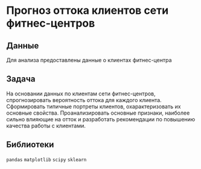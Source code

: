 # Прогноз оттока клиентов сети фитнес-центров
## Данные
Для анализа предоставлены данные о клиентах фитнес-центра

## Задача
На основании данных по клиентам сети фитнес-центров, спрогнозировать вероятность оттока для каждого клиента. Сформировать типичные портреты клиентов, охарактеризовать их основные свойства. Проанализировать основные признаки, наиболее сильно влияющие на отток и разработать рекомендации по повышению качества работы с клиентами.

## Библиотеки
`pandas` `matplotlib` `scipy` `sklearn`

